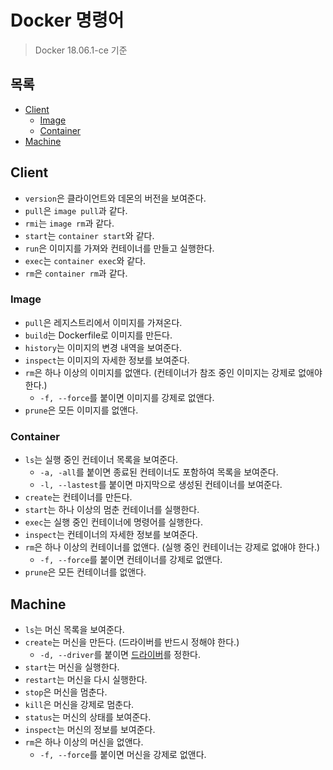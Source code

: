 # Docker 명령어

> Docker 18.06.1-ce 기준

## 목록

- [Client](#client)
  - [Image](#image)
  - [Container](#container)
- [Machine](#machine)

## Client

- `version`은 클라이언트와 데몬의 버전을 보여준다.
- `pull`은 `image pull`과 같다.
- `rmi`는 `image rm`과 같다.
- `start`는 `container start`와 같다.
- `run`은 이미지를 가져와 컨테이너를 만들고 실행한다.
- `exec`는 `container exec`와 같다.
- `rm`은 `container rm`과 같다.

### Image

- `pull`은 레지스트리에서 이미지를 가져온다.
- `build`는 Dockerfile로 이미지를 만든다.
- `history`는 이미지의 변경 내역을 보여준다.
- `inspect`는 이미지의 자세한 정보를 보여준다.
- `rm`은 하나 이상의 이미지를 없앤다. (컨테이너가 참조 중인 이미지는 강제로 없애야 한다.)
  - `-f, --force`를 붙이면 이미지를 강제로 없앤다.
- `prune`은 모든 이미지를 없앤다.

### Container

- `ls`는 실행 중인 컨테이너 목록을 보여준다.
  - `-a, -all`를 붙이면 종료된 컨테이너도 포함하여 목록을 보여준다.
  - `-l, --lastest`를 붙이면 마지막으로 생성된 컨테이너를 보여준다.
- `create`는 컨테이너를 만든다.
- `start`는 하나 이상의 멈춘 컨테이너를 실행한다.
- `exec`는 실행 중인 컨테이너에 명령어를 실행한다.
- `inspect`는 컨테이너의 자세한 정보를 보여준다.
- `rm`은 하나 이상의 컨테이너를 없앤다. (실행 중인 컨테이너는 강제로 없애야 한다.)
  - `-f, --force`를 붙이면 컨테이너를 강제로 없앤다.
- `prune`은 모든 컨테이너를 없앤다.

## Machine

- `ls`는 머신 목록을 보여준다.
- `create`는 머신을 만든다. (드라이버를 반드시 정해야 한다.)
  - `-d, --driver`를 붙이면 [드라이버](https://docs.docker.com/machine/drivers/)를 정한다.
- `start`는 머신을 실행한다.
- `restart`는 머신을 다시 실행한다.
- `stop`은 머신을 멈춘다.
- `kill`은 머신을 강제로 멈춘다.
- `status`는 머신의 상태를 보여준다.
- `inspect`는 머신의 정보를 보여준다.
- `rm`은 하나 이상의 머신을 없앤다.
  - `-f, --force`를 붙이면 머신을 강제로 없앤다.
